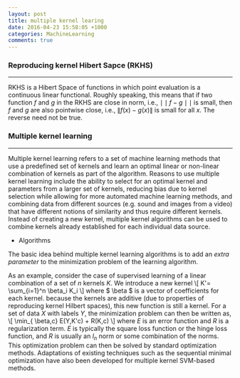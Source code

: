 ```yaml
---
layout: post
title: multiple kernel learing
date: 2016-04-23 15:58:05 +1000
categories: MachineLearning
comments: true
---
```


### Reproducing kernel Hibert Sapce (RKHS) ###
----------------------------------------------

RKHS is a Hibert Space of functions in which point evaluation is a continuous linear functional. Roughly speaking, this means that if two function $f$ and $g$ in the RKHS are close in norm, i.e., $\mid \mid f-g \mid \mid$ is small, then $f$ and $g$ are also pointwise close, i.e., $\|f(x)-g(x)\|$ is small for all $x$. The reverse need not be true.

### Multiple kernel learning ###
--------------------------------

Multiple kernel learning refers to a set of machine learning methods that use a predefined set of kernels and learn an optimal linear or non-linear combination of kernels as part of the algorithm. Reasons to use multiple kernel learning include the ability to select for an optimal kernel and parameters from a larger set of kernels, reducing bias due to kernel selection while allowing for more automated machine learning methods, and combining data from different sources (e.g. sound and images from a video) that have different notions of similarity and thus require different kernels. Instead of creating a new kernel, multiple kernel algorithms can be used to combine kernels already established for each individual data source.

+ Algorithms

The basic idea behind multiple kernel learning algorithms is to add an *extra parameter* to the minimization problem of the learning algorithm.

As an example, consider the case of supervised learning of a linear combination of a set of $n$ kernels $K$. We introduce a new kernel
\\[
K'= \sum_{i=1}^n \beta_i K_i
\\]
where $ \beta $ is a vector of coefficients for each kernel. because the kernels are additive (due to properties of reproducing kernel Hilbert spaces), this new function is still a kernel. For a set of data $X$ with labels $Y$, the minimization problem can then be written as,
\\[
\min_{ \beta,c} E(Y,K'c) + R(K,c)
\\]
where $E$ is an error function and $R$ is a regularization term. $E$ is typically the square loss function or the hinge loss function, and $R$ is usually an $l_n$ norm or some combination of the norms. This optimization problem can then be solved by standard optimization methods. Adaptations of existing techniques such as the sequential minimal optimization have also been developed for multiple kernel SVM-based methods.
